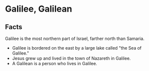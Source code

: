 # Galilee, Galilean

## Facts

Galilee is the most northern part of Israel, farther north than Samaria.

* Galilee is bordered on the east by a large lake called "the Sea of Galilee."
* Jesus grew up and lived in the town of Nazareth in Galilee.
* A Galilean is a person who lives in Galilee.